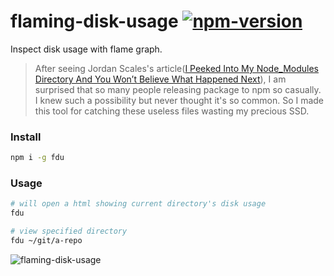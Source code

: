 # flaming-disk-usage [![npm-version][npm-badge]][npm-link]

Inspect disk usage with flame graph.

> After seeing Jordan Scales's article([I Peeked Into My Node_Modules Directory And You Won’t Believe What Happened Next](https://medium.com/friendship-dot-js/b89f63d21558)), I am surprised that so many people releasing package to npm so casually. I knew such a possibility but never thought it's so common. So I made this tool for catching these useless files wasting my precious SSD.

### Install

```bash
npm i -g fdu
```

### Usage

```bash
# will open a html showing current directory's disk usage
fdu

# view specified directory
fdu ~/git/a-repo
```

![flaming-disk-usage](https://cloud.githubusercontent.com/assets/215282/17704974/546e0cae-6409-11e6-9784-eedbc5e91c37.png)

[npm-badge]: https://img.shields.io/npm/v/fdu.svg?style=flat-square
[npm-link]: http://www.npmjs.com/package/fdu
